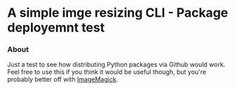 # A simple imge resizing CLI - Package deployemnt test

### About
Just a test to see how distributing Python packages via Github would work. Feel free to use this if you think it would be useful though, but you're probably better off with [ImageMagick](https://github.com/ImageMagick/ImageMagick).


